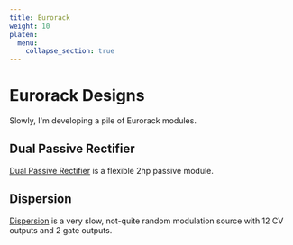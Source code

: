 ```yaml
---
title: Eurorack
weight: 10
platen:
  menu:
    collapse_section: true
---
```


# Eurorack Designs
Slowly, I'm developing a pile of Eurorack modules. 

## Dual Passive Rectifier
[Dual Passive Rectifier]("./Eurorack/DPR/") is a flexible 2hp passive module. 

## Dispersion
[Dispersion]("./Eurorack/Dispersion/") is a very slow, not-quite random modulation source with 12 CV outputs and 2 gate outputs.

